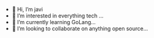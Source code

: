 - 👋 Hi, I’m javi
- 👀 I’m interested in everything tech ...
- 🌱 I’m currently learning GoLang...
- 💞️ I’m looking to collaborate on anything open source...

<!---
javi-nvcosmo/javi-nvcosmo is a ✨ special ✨ repository because its `README.md` (this file) appears on your GitHub profile.
You can click the Preview link to take a look at your changes.
--->
